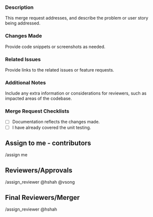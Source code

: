 
### Description
This merge request addresses, and describe the problem or user story being addressed.

### Changes Made
Provide code snippets or screenshots as needed.

### Related Issues
Provide links to the related issues or feature requests.

### Additional Notes
Include any extra information or considerations for reviewers, such as impacted areas of the codebase.

### Merge Request Checklists
- [ ] Documentation reflects the changes made.
- [ ] I have already covered the unit testing.

## Assign to me - contributors
/assign me

## Reviewers/Approvals
/assign_reviewer @hshah @vsong

## Final Reviewers/Merger
/assign_reviewer @hshah
